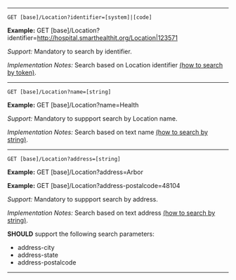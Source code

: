 
-----------

`GET [base]/Location?identifier=[system]|[code]`

**Example:** GET [base]/Location?identifier=http://hospital.smarthealthit.org/Location|123571

*Support:* Mandatory to search by identifier. 

*Implementation Notes:*  Search based on Location identifier  [(how to search by token)].

-----------

`GET [base]/Location?name=[string]`

**Example:** GET [base]/Location?name=Health

*Support:* Mandatory to suppport search by Location name.

*Implementation Notes:* Search based on text name [(how to search by string)].

-----

`GET [base]/Location?address=[string]`

**Example:** GET [base]/Location?address=Arbor

**Example:** GET [base]/Location?address-postalcode=48104

*Support:*  Mandatory to suppport search by address.

*Implementation Notes:* Search based on text address [(how to search by string)].

**SHOULD** support the following search parameters:

- address-city
- address-state
- address-postalcode


-----


  [(how to search by reference)]: http://build.fhir.org/search.html#reference
  [(how to search by token)]: http://build.fhir.org/search.html#token
 [(how to search by date)]: http://build.fhir.org/search.html#date
 [(how to search by string)]: http://build.fhir.org/search.html#string
